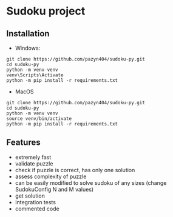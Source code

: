 # Sudoku project

## Installation

* Windows:
```
git clone https://github.com/pazyn404/sudoku-py.git
cd sudoku-py
python -m venv venv
venv\Scripts\Activate
python -m pip install -r requirements.txt
```

* MacOS
```
git clone https://github.com/pazyn404/sudoku-py.git
cd sudoku-py
python -m venv venv
source venv/bin/activate
python -m pip install -r requirements.txt
```

## Features
* extremely fast
* validate puzzle
* check if puzzle is correct, has only one solution
* assess complexity of puzzle
* can be easily modified to solve sudoku of any sizes (change SudokuConfig N and M values)
* get solution
* integration tests
* commented code